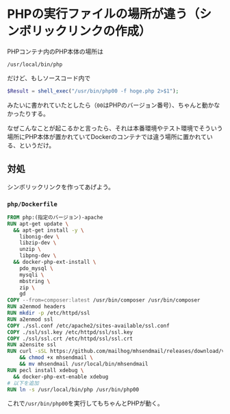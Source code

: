 # PHPの実行ファイルの場所が違う（シンボリックリンクの作成）

PHPコンテナ内のPHP本体の場所は

~~~
/usr/local/bin/php
~~~

だけど、もしソースコード内で

~~~php
$Result = shell_exec("/usr/bin/php00 -f hoge.php 2>$1");
~~~

みたいに書かれていたとしたら（`00`はPHPのバージョン番号）、ちゃんと動かなかったりする。

なぜこんなことが起こるかと言ったら、それは本番環境やテスト環境でそういう場所にPHP本体が置かれていてDockerのコンテナでは違う場所に置かれている、というだけ。

## 対処

シンボリックリンクを作ってあげよう。

### `php/Dockerfile`

~~~dockerfile
FROM php:(指定のバージョン)-apache
RUN apt-get update \
  && apt-get install -y \
    libonig-dev \
    libzip-dev \
    unzip \
    libpng-dev \
  && docker-php-ext-install \
    pdo_mysql \
    mysqli \
    mbstring \
    zip \
    gd
COPY --from=composer:latest /usr/bin/composer /usr/bin/composer
RUN a2enmod headers
RUN mkdir -p /etc/httpd/ssl
RUN a2enmod ssl
COPY ./ssl.conf /etc/apache2/sites-available/ssl.conf
COPY ./ssl/ssl.key /etc/httpd/ssl/ssl.key
COPY ./ssl/ssl.crt /etc/httpd/ssl/ssl.crt
RUN a2ensite ssl
RUN curl -sSL https://github.com/mailhog/mhsendmail/releases/download/v0.2.0/mhsendmail_linux_386 -o mhsendmail \
    && chmod +x mhsendmail \
    && mv mhsendmail /usr/local/bin/mhsendmail
RUN pecl install xdebug \
  && docker-php-ext-enable xdebug
# 以下を追加
RUN ln -s /usr/local/bin/php /usr/bin/php00
~~~

これで`/usr/bin/php00`を実行してもちゃんとPHPが動く。

